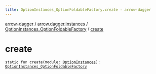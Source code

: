 ```yaml
---
title: OptionInstances_OptionFoldableFactory.create - arrow-dagger
---
```


[arrow-dagger](../../index.html) / [arrow.dagger.instances](../index.html) / [OptionInstances_OptionFoldableFactory](index.html) / [create](./create.html)

# create

`static fun create(module: `[`OptionInstances`](../-option-instances/index.html)`): `[`OptionInstances_OptionFoldableFactory`](index.html)